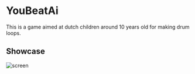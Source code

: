 # YouBeatAi
This is a game aimed at dutch children around 10 years old for making drum loops.

## Showcase
![screen](https://github.com/user-attachments/assets/f37d486a-914c-4772-9687-fbb7b4aad2cd)
